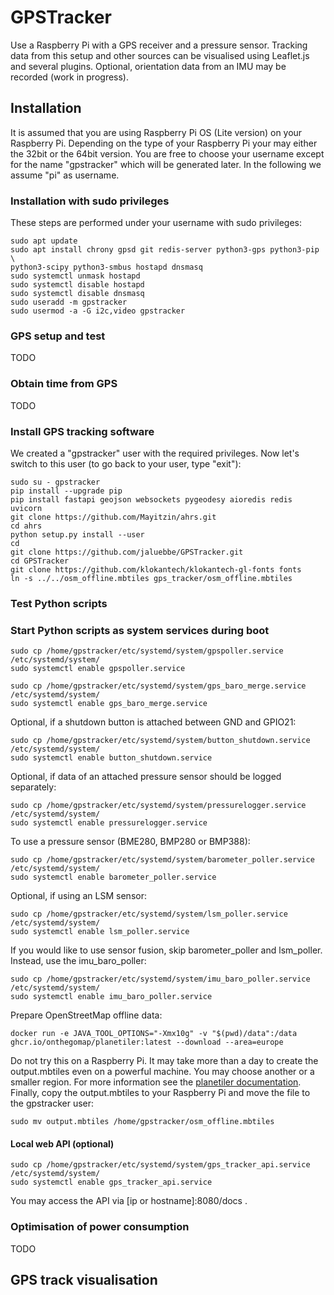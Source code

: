 # GPSTracker
Use a Raspberry Pi with a GPS receiver and a pressure sensor. 
Tracking data from this setup and other sources can be visualised using 
Leaflet.js and several plugins. 
Optional, orientation data from an IMU may be recorded (work in progress).

## Installation
It is assumed that you are using Raspberry Pi OS (Lite version) on your 
Raspberry Pi. Depending on the type of your Raspberry Pi your may either the 32bit or the 64bit version. You are free to choose your username except for the name "gpstracker" which will be generated later. In the following we assume "pi" as username.
### Installation with sudo privileges
These steps are performed under your username with sudo privileges:
```
sudo apt update
sudo apt install chrony gpsd git redis-server python3-gps python3-pip \
python3-scipy python3-smbus hostapd dnsmasq
sudo systemctl unmask hostapd
sudo systemctl disable hostapd
sudo systemctl disable dnsmasq
sudo useradd -m gpstracker
sudo usermod -a -G i2c,video gpstracker
```

### GPS setup and test
TODO

### Obtain time from GPS
TODO

### Install GPS tracking software
We created a "gpstracker" user with the required privileges.
Now let's switch to this user (to go back to your user, type "exit"):
```
sudo su - gpstracker
pip install --upgrade pip
pip install fastapi geojson websockets pygeodesy aioredis redis uvicorn
git clone https://github.com/Mayitzin/ahrs.git
cd ahrs
python setup.py install --user
cd
git clone https://github.com/jaluebbe/GPSTracker.git
cd GPSTracker
git clone https://github.com/klokantech/klokantech-gl-fonts fonts
ln -s ../../osm_offline.mbtiles gps_tracker/osm_offline.mbtiles

```

### Test Python scripts

### Start Python scripts as system services during boot
```
sudo cp /home/gpstracker/etc/systemd/system/gpspoller.service /etc/systemd/system/
sudo systemctl enable gpspoller.service
```

```
sudo cp /home/gpstracker/etc/systemd/system/gps_baro_merge.service /etc/systemd/system/
sudo systemctl enable gps_baro_merge.service
```

Optional, if a shutdown button is attached between GND and GPIO21:
```
sudo cp /home/gpstracker/etc/systemd/system/button_shutdown.service /etc/systemd/system/
sudo systemctl enable button_shutdown.service
```

Optional, if data of an attached pressure sensor should be logged
separately:
```
sudo cp /home/gpstracker/etc/systemd/system/pressurelogger.service /etc/systemd/system/
sudo systemctl enable pressurelogger.service
```

To use a pressure sensor (BME280, BMP280 or BMP388):
```
sudo cp /home/gpstracker/etc/systemd/system/barometer_poller.service /etc/systemd/system/
sudo systemctl enable barometer_poller.service
```

Optional, if using an LSM sensor:
```
sudo cp /home/gpstracker/etc/systemd/system/lsm_poller.service /etc/systemd/system/
sudo systemctl enable lsm_poller.service
```

If you would like to use sensor fusion, skip barometer_poller and
lsm_poller. 
Instead, use the imu_baro_poller:
```
sudo cp /home/gpstracker/etc/systemd/system/imu_baro_poller.service /etc/systemd/system/
sudo systemctl enable imu_baro_poller.service
```

Prepare OpenStreetMap offline data:
```
docker run -e JAVA_TOOL_OPTIONS="-Xmx10g" -v "$(pwd)/data":/data ghcr.io/onthegomap/planetiler:latest --download --area=europe
```
Do not try this on a Raspberry Pi. It may take more than a day to create
the output.mbtiles even on a powerful machine. You may choose another or a
smaller region.
For more information see the
[planetiler documentation](https://github.com/onthegomap/planetiler).
Finally, copy the output.mbtiles to your Raspberry Pi and move the file to the
gpstracker user:
```
sudo mv output.mbtiles /home/gpstracker/osm_offline.mbtiles
```

#### Local web API (optional)
```
sudo cp /home/gpstracker/etc/systemd/system/gps_tracker_api.service /etc/systemd/system/
sudo systemctl enable gps_tracker_api.service
```
You may access the API via [ip or hostname]:8080/docs .

### Optimisation of power consumption
TODO

## GPS track visualisation
